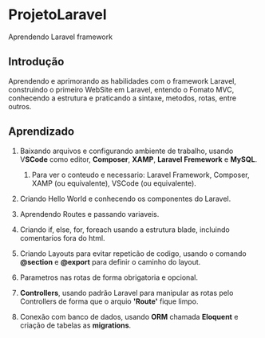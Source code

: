 # ProjetoLaravel
 Aprendendo Laravel framework

 <h2>Introdução</h2>

Aprendendo e aprimorando as habilidades com o framework Laravel, construindo o primeiro WebSite em Laravel, entendo o Fomato MVC, conhecendo a estrutura e praticando a sintaxe, metodos, rotas, entre outros.

<h2>Aprendizado</h2>

1. Baixando arquivos e configurando ambiente de trabalho, usando V**SCode** como editor, **Composer**, **XAMP**, **Laravel Fremework** e **MySQL**.

    1. Para ver o conteudo e necessario: Laravel Framework, Composer, XAMP (ou equivalente), VSCode (ou equivalente).

2. Criando Hello World e conhecendo os componentes do Laravel.

3. Aprendendo Routes e passando variaveis.

4. Criando if, else, for, foreach usando a estrutura blade, incluindo comentarios fora do html.

5. Criando Layouts para evitar repeticão de codigo, usando o comando **@section** e **@export** para definir o caminho do layout.

6. Parametros nas rotas de forma obrigatoria e opcional.

7. **Controllers**, usando padrão Laravel para manipular as rotas pelo Controllers de forma que o arquio **'Route'** fique limpo.

8. Conexão com banco de dados, usando **ORM** chamada **Eloquent** e criação de tabelas as **migrations**.